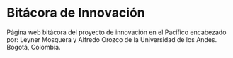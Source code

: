 # Bitácora de Innovación
Página web bitácora del proyecto de innovación en el Pacífico encabezado por: Leyner Mosquera y Alfredo Orozco de la Universidad de los Andes. Bogotá, Colombia.